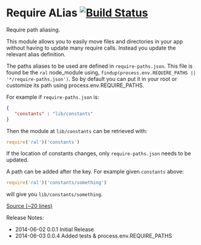 Require ALias [![Build Status](https://travis-ci.org/pajtai/ral.png?branch=master)](https://travis-ci.org/pajtai/ral)
================

Require path aliasing.

This module allows you to easily move files and directories in your app without having to update many require calls.
Instead you update the relevant alias definition.

The paths aliases to be used are defined in `require-paths.json`. This file is found be the `ral` node_module using,
 `findup(process.env.REQUIRE_PATHS || '*/require-paths.json')`. So by default you can put it in your root or customize
  its path using process.env.REQUIRE_PATHS.

For example if `require-paths.json` is:

```json
{
   "constants" : "lib/constants"
}
```

Then the module at `lib/constants` can be retrieved with:

```javascript
require('ral')('constants')
```

If the location of constants changes, only `require-paths.json` needs to be updated.

A path can be added after the key. For example given `constants` above:

```javascript
require('ral')('constants/something')
```

will give you `lib/constants/something`.

[Source (~20 lines)](https://github.com/pajtai/ral/blob/master/ral.js)

Release Notes:

* 2014-06-02 0.0.1 Initial Release
* 2014-06-03 0.0.4 Added tests & process.env.REQUIRE_PATHS
